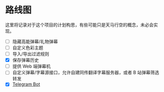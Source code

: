 路线图
======

这里将记录对于这个项目的计划构思，有些可能只是天马行空的概念，未必会实现。

- [ ] 隐藏高能弹幕/礼物弹幕
- [ ] 自定义色彩主题
- [ ] 导入/导出过滤规则
- [x] 保存弹幕历史
- [ ] 提供 Web 端弹幕机
- [ ] 自定义弹幕/字幕源接口，允许自建同传翻译字幕服务器，或者 B 站弹幕筛选转发
- [x] [Telegram Bot](https://github.com/danmaqua/danmaqua-telegrambot)
